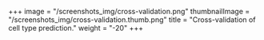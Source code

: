 +++
image = "/screenshots_img/cross-validation.png"
thumbnailImage =  "/screenshots_img/cross-validation.thumb.png"
title = "Cross-validation of cell type prediction."
weight = "-20"
+++